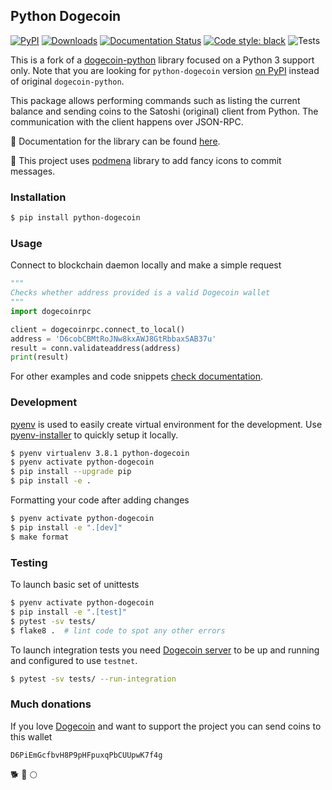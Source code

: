 ## Python Dogecoin

[![PyPI](https://img.shields.io/pypi/v/python-dogecoin)](https://pypi.org/project/python-dogecoin)
[![Downloads](https://pepy.tech/badge/python-dogecoin)](https://pepy.tech/project/python-dogecoin)
[![Documentation Status](https://readthedocs.org/projects/python-dogecoin/badge/?version=latest)](https://python-dogecoin.readthedocs.io/en/latest/?badge=latest)
[![Code style: black](https://img.shields.io/badge/code%20style-black-000000.svg)](https://github.com/psf/black)
![Tests](https://github.com/bmwant/python-dogecoin/actions/workflows/tests.yml/badge.svg)


This is a fork of a [dogecoin-python](https://github.com/jcsaaddupuy/dogecoin-python) library focused on a Python 3 support only. Note that you are looking for `python-dogecoin` version [on PyPI](https://pypi.org/project/python-dogecoin/) instead of original `dogecoin-python`.

This package allows performing commands such as listing the current balance and sending coins to the Satoshi (original) client from Python. The communication with the client happens over JSON-RPC.

:book: Documentation for the library can be found [here](https://python-dogecoin.readthedocs.io/en/latest/).

:lemon: This project uses [podmena](https://github.com/bmwant/podmena) library to add fancy icons to commit messages.

### Installation

```bash
$ pip install python-dogecoin
```

### Usage

Connect to blockchain daemon locally and make a simple request

```python
"""
Checks whether address provided is a valid Dogecoin wallet
"""
import dogecoinrpc

client = dogecoinrpc.connect_to_local()
address = 'D6cobCBMtRoJNw8kxAWJ8GtRbbaxSAB37u'
result = conn.validateaddress(address)
print(result)
```

For other examples and code snippets [check documentation](https://python-dogecoin.readthedocs.io/en/latest/).

### Development

[pyenv](https://github.com/pyenv/pyenv) is used to easily create virtual environment for the development. Use [pyenv-installer](https://github.com/pyenv/pyenv-installer) to quickly setup it locally.

```bash
$ pyenv virtualenv 3.8.1 python-dogecoin
$ pyenv activate python-dogecoin
$ pip install --upgrade pip
$ pip install -e .
```

Formatting your code after adding changes

```bash
$ pyenv activate python-dogecoin
$ pip install -e ".[dev]"
$ make format
```

### Testing

To launch basic set of unittests

```bash
$ pyenv activate python-dogecoin
$ pip install -e ".[test]"
$ pytest -sv tests/
$ flake8 .  # lint code to spot any other errors
```

To launch integration tests you need [Dogecoin server](https://github.com/dogecoin/dogecoin) to be up and running and configured to use `testnet`.

```bash
$ pytest -sv tests/ --run-integration
```

### Much donations

If you love [Dogecoin](https://dogecoin.com/) and want to support the project you can send coins to this wallet

`D6PiEmGcfbvH8P9pHFpuxqPbCUUpwK7f4g`

:dog2: :rocket: :full_moon:
